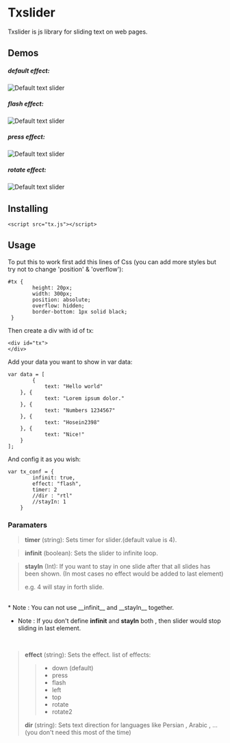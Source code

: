 # Txslider 

Txslider is js library for sliding text on web pages.

## Demos 

##### default effect:

![Default text slider](https://raw.githubusercontent.com/hosein2398/TxSlider/master/gifs/default.gif)
<br>

##### flash effect:
![Default text slider](https://raw.githubusercontent.com/hosein2398/TxSlider/master/gifs/flash.gif)
<br>

##### press effect:

![Default text slider](https://raw.githubusercontent.com/hosein2398/TxSlider/master/gifs/press.gif)
<br>

##### rotate effect:

![Default text slider](https://raw.githubusercontent.com/hosein2398/TxSlider/master/gifs/rotate.gif)

## Installing

    <script src="tx.js"></script>
## Usage
To put this to work first add this lines of Css (you can add more styles but try not to change 'position' & 'overflow'):

    #tx {
            height: 20px;
            width: 300px;
            position: absolute;
            overflow: hidden;
            border-bottom: 1px solid black;
     }

Then create a div with id of tx:

    <div id="tx">
    </div>

Add your data you want to show in var data:

    var data = [
            {
                text: "Hello world"
        }, {
                text: "Lorem ipsum dolor."
        }, {
                text: "Numbers 1234567"
        }, {
                text: "Hosein2398"
        }, {
                text: "Nice!"
        }
    ];
And config it as you wish:

    var tx_conf = {
            infinit: true,
            effect: "flash", 
            timer: 2
            //dir : "rtl"
            //stayIn: 1
        }

### Paramaters

>**timer** (string): Sets timer for slider.(default value is 4).

<p>

>**infinit** (boolean): Sets the slider to infinite loop.

<p>

>**stayIn** (Int): If you want to stay in one slide after that all slides has been shown. (In most cases no effect would be added to last element)
>
> e.g. 4 will stay in forth slide.

<br>
* Note : You can not use __infinit__ and __stayIn__ together. 

* Note : If you don't define __infinit__ and __stayIn__ both , then slider would stop sliding in last element.

<br>


> **effect** (string): Sets the effect. list of effects:   
>> *  down (default)                       
>> *  press   
>> *  flash
>> *  left   
>> *  top  
>> *  rotate  
>> *  rotate2  
>> 
>**dir** (string): Sets text direction for languages like Persian , Arabic , ... (you don't need this most of the time)





